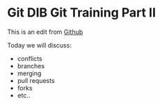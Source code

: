 # Git DIB Git Training Part II

This is an edit from [Github](https://www.github.com)

Today we will discuss: 

- conflicts
- branches
- merging
- pull requests
- forks 
- etc.. 

